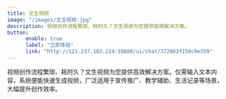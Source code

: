 ```yaml
---
title: 文生视频
image: "/images/文生视频.jpg"
description: 视频创作流程繁琐、耗时久？文生视频为您提供高效解决方案。
button:
      enable: true
      label: "立即体验"
      link: "http://121.237.183.224:18888/ui/chat/372083f159c9e359"
---
```


视频创作流程繁琐、耗时久？文生视频为您提供高效解决方案。仅需输入文本内容，系统便能快速生成视频，广泛适用于宣传推广、教学辅助、生活记录等场景，大幅提升创作效率。
